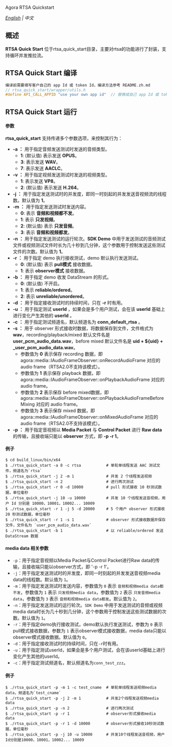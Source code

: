 Agora RTSA Quickstart

*[English](README(rtsa).md) | 中文*

## 概述

**RTSA Quick Start** 位于rtsa_quick_start目录，主要对rtsa的功能进行了封装，支持循环并发推拉流。


## RTSA Quick Start 编译
```cpp
编译前需要填写客户自己的 app Id 或 token Id，编译方法参考 README.zh.md
// rtsa_quick_start/wrapper/utils.h
#define API_CALL_APPID "use your own app id"  // 替换成自己 app Id 或 token Id
```


## RTSA Quick Start 运行

#### 参数

**rtsa_quick_start** 支持传递多个参数选项，来控制其行为：

* **-a ：** 用于指定音频发送测试时发送的音频类型。
    * **1**: (默认值) 表示发送 **OPUS**。
    * **3**: 表示发送 **WAV**。
    * **7**: 表示发送 **AACLC**。
* **-v ：** 用于指定视频发送测试时发送的视频类型。
    * **1**: 表示发送 **VP8**。
    * **2**: (默认值) 表示发送 **H.264**。
* **-j ：** 用于指定发送测试时的并发度，即同一时刻起的并发发送音视频流的线程数。默认值为 **1**。
* **-m ：** 用于指定发送测试时发送内容。
    * **0**: 表示 **音频和视频都不发**。
    * **1**: 表示 **只发视频**。
    * **2**: (默认值) 表示 **只发音频**。
    * **3**: 表示 **音频和视频都发**。
* **-n ：** 用于指定发送测试的运行轮次。**SDK Demo** 中用于发送测试的音频测试文件或视频测试文件时长为几十秒到几分钟，这个参数用于控制发送这些测试文件的次数。默认值为 **1**。
* **-r ：** 用于指定 demo 执行接收测试，demo 默认执行发送测试。
    * **0**: (默认值) 表示 **pull模式** 接收数据。
    * **1**: 表示 **observer模式** 接收数据。
* **-b ：** 用于指定 demo 收发 DataStream 的形式。
    * **0**: (默认值) 不开启。
    * **1**: 表示 **reliable/ordered**。
    * **2**: 表示 **unreliable/unordered**。
* **-d ：** 用于指定接收测试时的持续时间，只在 **-r** 时有用。
* **-u ：** 用于指定测试 **userId** ，如果会是多个用户测试，会在该 **userId** 基础上进行变化产生其他的 **userId** 。
* **-c ：** 用于指定测试频道名，默认频道名为 **conn_default_rtsa** 。
* **-s ：** 用于 observer 形式接收时数据，将数据保存到文件，文件格式为 **wav**，recording/playback/mixed 默认文件名是 **user_pcm_audio_data.wav**，before mixed 默认文件名是 **uid + ${uid} + _user_pcm_audio_data.wav**。
    * 参数值为 **0** 表示保存 recording 数据，即 agora::media::IAudioFrameObserver::onRecordAudioFrame 对应的 audio frame（RTSA2.0不支持该模式）。
    * 参数值为 **1** 表示保存 playback 数据，即 agora::media::IAudioFrameObserver::onPlaybackAudioFrame 对应的 audio frame。
    * 参数值为 **2** 表示保存 before mixed数据，即 agora::media::IAudioFrameObserver::onPlaybackAudioFrameBeforeMixing 对应的 audio frame。
    * 参数值为 **3** 表示保存 mixed 数据，即 agora::media::IAudioFrameObserver::onMixedAudioFrame 对应的 audio frame（RTSA2.0不支持该模式）。
* **-p ：** 用于指定音视频以 **Media Packet** 与 **Control Packet** 进行 **Raw data** 的传输，且接收端只能以 **observer** 方式，即 **-p -r 1**。

#### 例子

```
$ cd build_linux/bin/x64
$ ./rtsa_quick_start -a 8 -c rtsa           # 单轮单线程发送 AAC 测试文件，频道名为`rtsa`
$ ./rtsa_quick_start -j 2 -m 1              # 并发 2 个线程发送视频
$ ./rtsa_quick_start -n 2                   # 进行两次测试
$ ./rtsa_quick_start -r 0 -d 10000          # pull 形式接收 10 秒测试数据，单位毫秒
$ ./rtsa_quick_start -j 10 -u 10000         # 并发 10 个线程发送音视频，用户 Id 分别是 10000，10001，10002... 10009
$ ./rtsa_quick_start -r 1 -j 5 -d 20000     # 5 个用户 observer 形式接收 20 秒测试数据，单位毫秒
$ ./rtsa_quick_start -r 1 -s 1              # observer 形式接收数据并保存文件，文件名为 `user_pcm_audio_data.wav`
$ ./rtsa_quick_start -b 1                   # 以 reliable/ordered 发送 DataStream 数据
```

#### media data 相关参数
* `-p`：用于指定音视频以Media Packet与Control Packet进行Raw data的传输，且接收端只能以observer方式，即 '-p -r 1'。
* `-j`：用于指定发送测试时的并发度，即同一时刻起的并发发送音视频media data的线程数。默认值为 `1`。
* `-m`：用于指定发送测试时发送内容，参数值为 `0` 表示 `音频和视频media data都不发`，参数值为 `1` 表示 `只发视频media data`，参数值为 `2` 表示 `只发音频media data`，参数值为 `3` 表示 `音频和视频media data都发`。默认值为 `2`。
* `-n`：用于指定发送测试的运行轮次。`SDK Demo` 中用于发送测试的音频或视频media data时长为几十秒到几分钟，这个参数用于控制发送这些测试数据的次数。默认值为 `1`。
* `-r`：用于指定demo执行接收测试，demo默认执行发送测试，参数为 `0` 表示pull模式接收数据，参数为 `1` 表示observer模式接收数据，media data只能以observer模式接收数据。默认值为 `0`。
* `-d`：用于指定接收测试时的持续时间，只在`-r`时有用。
* `-u`：用于指定测试userId，如果会是多个用户测试，会在该userId基础上进行变化产生其他的userId。
* `-c`：用于指定测试频道名，默认频道名为`conn_test_zzz`。

#### 例子

```
$ ./rtsa_quick_start -p -m 1 -c test_cname  # 单轮单线程发送视频media data，频道名为`test_cname`
$ ./rtsa_quick_start -p -j 2 -m 1           # 并发2个线程发送视频media data
$ ./rtsa_quick_start -p -n 2                # 进行两次测试
$ ./rtsa_quick_start -p -r 1                # observer形式接收media data
$ ./rtsa_quick_start -p -r 1 -d 10000       # observer形式接收10秒测试数据，单位毫秒
$ ./rtsa_quick_start -p -j 10 -u 10000      # 并发10个线程发送音视频，用户Id分别是10000，10001，10002... 10009
```